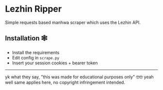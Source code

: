 # Lezhin Ripper
Simple requests based manhwa scraper which uses the Lezhin API.

## Installation 🕸️
- Install the requirements
- Edit config in `scrape.py`
- Insert your session cookies + bearer token

________________

yk what they say, "this was made for educational purposes only" 🤓🤓 
yeah well same applies here, no copyright infringement intended.
